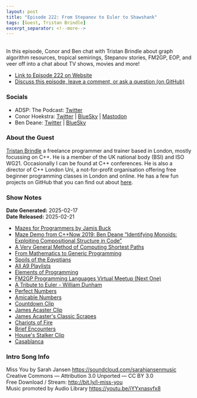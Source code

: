 ```yaml
---
layout: post
title: "Episode 222: From Stepanov to Euler to Shawshank"
tags: [Guest, Tristan Brindle]
excerpt_separator: <!--more-->
---
```


<div id="buzzsprout-player-16666759"></div><script src="https://www.buzzsprout.com/1501960/episodes/16666759-episode-222-from-stepanov-to-euler-to-shawshank.js?container_id=buzzsprout-player-16666759&player=small" type="text/javascript" charset="utf-8"></script>

<br>In this episode, Conor and Ben chat with Tristan Brindle about graph algorithm resources, tropical semirings, Stepanov stories, FM2GP, EOP, and veer off into a chat about TV shows, movies and more!

<!--more-->

* [Link to Episode 222 on Website](https://adspthepodcast.com/2025/02/21/Episode-222.html)
* [Discuss this episode, leave a comment, or ask a question (on GitHub)](https://github.com/codereport/adsp2/discussions/121)

### Socials
 
* ADSP: The Podcast: [Twitter](https://twitter.com/adspthepodcast)
* Conor Hoekstra: [Twitter](https://twitter.com/code_report) \| [BlueSky](https://bsky.app/profile/codereport.bsky.social) \| [Mastodon](https://mastodon.social/@code_report)
* Ben Deane: [Twitter](https://x.com/ben_deane) \| [BlueSky](https://bsky.app/profile/elbeno.com)

### About the Guest

[Tristan Brindle](https://twitter.com/tristanbrindle) a freelance programmer and trainer based in London, mostly focussing on C++. He is a member of the UK national body (BSI) and ISO WG21. Occasionally I can be found at C++ conferences. He is also a director of C++ London Uni, a not-for-profit organisation offering free beginner programming classes in London and online. He has a few fun projects on GitHub that you can find out about [here](https://tristanbrindle.com/projects/).

### Show Notes

**Date Generated:** 2025-02-17 <br>
**Date Released:** 2025-02-21

* [Mazes for Programmers by Jamis Buck](https://www.amazon.com/Mazes-Programmers-Roguelike-Roguelikes-Programming/dp/1680500554)
* [Maze Demo from C++Now 2019: Ben Deane “Identifying Monoids: Exploiting Compositional Structure in Code”](https://youtu.be/INnattuluiM?si=UaFRxRoLa5wJk8Eq&t=3970)
* [A Very General Method of Computing Shortest Paths](https://r6.ca/blog/20110808T035622Z.html)
* [From Mathematics to Generic Programming](https://www.fm2gp.com/)
* [Spoils of the Eqyptians](https://www.youtube.com/watch?v=wrmXDxn_Zuc)
* [All A9 Playlists](https://www.youtube.com/@A9Videos/playlists)
* [Elements of Programming](http://elementsofprogramming.com/)
* [FM2GP Programming Languages Virtual Meetup (Next One)](https://www.meetup.com/programming-languages-toronto-meetup/events/306212059)
* [A Tribute to Euler - William Dunham](https://www.youtube.com/watch?v=fEWj93XjON0)
* [Perfect Numbers](https://en.wikipedia.org/wiki/Perfect_number)
* [Amicable Numbers](https://en.wikipedia.org/wiki/Amicable_numbers)
* [Countdown Clip](https://www.youtube.com/watch?v=62WknLe2_fk)
* [James Acaster Clip](https://www.youtube.com/watch?v=adh0KGmgmQw)
* [James Acaster's Classic Scrapes](https://www.amazon.ca/James-Acasters-Classic-Scrapes-Acaster/dp/1472247183)
* [Chariots of Fire](https://en.wikipedia.org/wiki/Chariots_of_Fire)
* [Brief Encounters](https://en.wikipedia.org/wiki/Brief_Encounters)
* [House's Stalker Clip](https://www.youtube.com/watch?v=wQCj-pLmBko)
* [Casablanca](https://en.wikipedia.org/wiki/Casablanca_(film))

### Intro Song Info
 
Miss You by Sarah Jansen https://soundcloud.com/sarahjansenmusic<br>
Creative Commons — Attribution 3.0 Unported — CC BY 3.0<br>
Free Download / Stream: http://bit.ly/l-miss-you<br>
Music promoted by Audio Library https://youtu.be/iYYxnasvfx8<br>